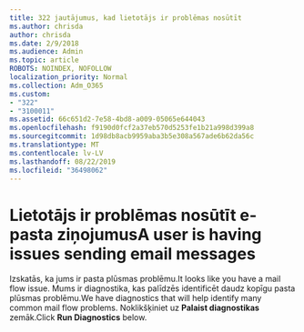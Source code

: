 ```yaml
---
title: 322 jautājumus, kad lietotājs ir problēmas nosūtīt
ms.author: chrisda
author: chrisda
ms.date: 2/9/2018
ms.audience: Admin
ms.topic: article
ROBOTS: NOINDEX, NOFOLLOW
localization_priority: Normal
ms.collection: Adm_O365
ms.custom:
- "322"
- "3100011"
ms.assetid: 66c651d2-7e58-4bd8-a009-05065e644043
ms.openlocfilehash: f9190d0fcf2a37eb570d5253fe1b21a998d399a8
ms.sourcegitcommit: 1d98db8acb9959aba3b5e308a567ade6b62da56c
ms.translationtype: MT
ms.contentlocale: lv-LV
ms.lasthandoff: 08/22/2019
ms.locfileid: "36498062"
---
```

# <a name="a-user-is-having-issues-sending-email-messages"></a><span data-ttu-id="ffcce-102">Lietotājs ir problēmas nosūtīt e-pasta ziņojumus</span><span class="sxs-lookup"><span data-stu-id="ffcce-102">A user is having issues sending email messages</span></span>

<span data-ttu-id="ffcce-103">Izskatās, ka jums ir pasta plūsmas problēmu.</span><span class="sxs-lookup"><span data-stu-id="ffcce-103">It looks like you have a mail flow issue.</span></span> <span data-ttu-id="ffcce-104">Mums ir diagnostika, kas palīdzēs identificēt daudz kopīgu pasta plūsmas problēmu.</span><span class="sxs-lookup"><span data-stu-id="ffcce-104">We have diagnostics that will help identify many common mail flow problems.</span></span> <span data-ttu-id="ffcce-105">Noklikšķiniet uz **Palaist diagnostikas** zemāk.</span><span class="sxs-lookup"><span data-stu-id="ffcce-105">Click **Run Diagnostics** below.</span></span>
